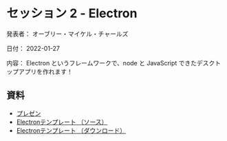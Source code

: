 # セッション 2 - Electron

発表者： オーブリー・マイケル・チャールズ

日付： 2022-01-27

内容： Electron というフレームワークで、node と JavaScript できたデスクトップアプリを作れます！

## 資料

* [プレゼン](#)
 * [Electronテンプレート （ソース）](#)
 * [Electronテンプレート （ダウンロード）](#)